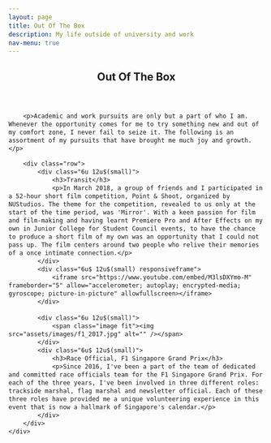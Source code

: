 ```yaml
---
layout: page
title: Out Of The Box
description: My life outside of university and work
nav-menu: true
---
```


<!-- Main -->
<div id="main" class="alt">

<!-- One -->
<section id="one">
    <div class ="inner">
		<header class="major">
			<h1>Out Of The Box</h1>
		</header>

        <p>Academic and work pursuits are only but a part of who I am. Whenever the opportunity comes for me to try something new and out of my comfort zone, I never fail to seize it. The following is an assortment of my pursuits that have brought me much joy and growth.</p>

<!-- Content -->
        <div class="row">
            <div class="6u 12u$(small)">
                <h3>Transit</h3>
                <p>In March 2018, a group of friends and I participated in a 52-hour short film competition, Point & Shoot, organized by NUStudios. The theme for the competition, revealed to us only at the start of the time period, was 'Mirror'. With a keen passion for film and film-making and having learnt Premiere Pro and After Effects on my own in Junior College for Student Council events, to have the chance to produce a short film of my own was an opportunity that I could not pass up. The film centers around two people who relive their memories of a once intimate connection.</p>
            </div>
            <div class="6u$ 12u$(small) responsiveframe">
                <iframe src="https://www.youtube.com/embed/M3lsDXYmo-M" frameborder="5" allow="accelerometer; autoplay; encrypted-media; gyroscope; picture-in-picture" allowfullscreen></iframe>
            </div>

            <div class="6u 12u$(small)">
		        <span class="image fit"><img src="assets/images/f1_2017.jpg" alt="" /></span>
	        </div>
	        <div class="6u$ 12u$(small)">
		        <h3>Race Official, F1 Singapore Grand Prix</h3>
		        <p>Since 2016, I've been a part of the team of dedicated and committed race officials team for the F1 Singapore Grand Prix. For each of the three years, I've been involved in three different roles: trackside marshal, flag marshal and newsletter official. Each of these three roles have provided me a unique volunteering experience in this event that is now a hallmark of Singapore's calendar.</p>
	        </div>
        </div>
    </div>

</section>

</div>